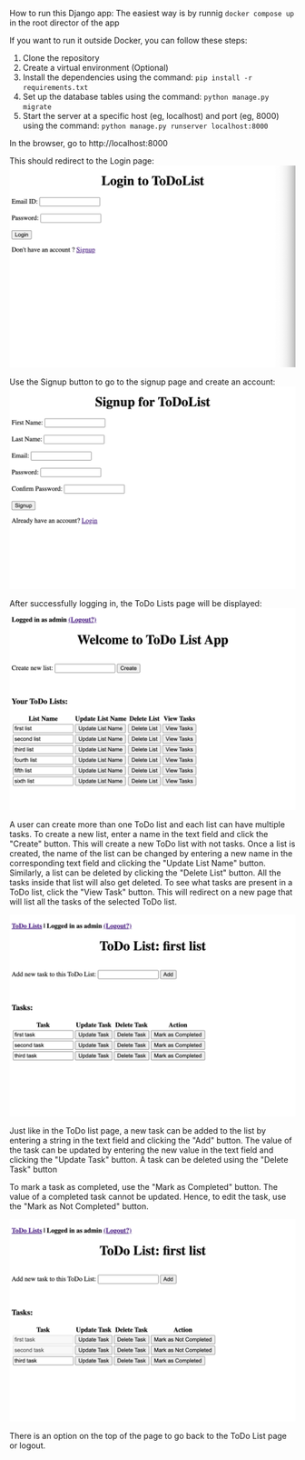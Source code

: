 How to run this Django app:
The easiest way is by runnig `docker compose up` in the root director of the app

If you want to run it outside Docker, you can follow these steps:
1. Clone the repository
2. Create a virtual environment (Optional)
3. Install the dependencies using the command:
    `pip install -r requirements.txt`
4. Set up the database tables using the command:
    `python manage.py migrate`
5. Start the server at a specific host (eg, localhost) and port (eg, 8000) using the command:
    `python manage.py runserver localhost:8000`

In the browser, go to http://localhost:8000

This should redirect to the Login page:
![Example Image](images_for_readme/login_page.png)

Use the Signup button to go to the signup page and create an account:
![Example Image](images_for_readme/signup_page.png)

After successfully logging in, the ToDo Lists page will be displayed:
![Example Image](images_for_readme/todo_lists_page.png)

A user can create more than one ToDo list and each list can have multiple tasks. To create a new list, enter a name in the text field and click the "Create" button. This will create a new ToDo list with not tasks.
Once a list is created, the name of the list can be changed by entering a new name in the corresponding text field and clicking the "Update List Name" button.
Similarly, a list can be deleted by clicking the "Delete List" button. All the tasks inside that list will also get deleted.
To see what tasks are present in a ToDo list, click the "View Task" button. This will redirect on a new page that will list all the tasks of the selected ToDo list.

![Example Image](images_for_readme/tasks_page_1.png)

Just like in the ToDo list page, a new task can be added to the list by entering a string in the text field and clicking the "Add" button.
The value of the task can be updated by entering the new value in the text field and clicking the "Update Task" button.
A task can be deleted using the "Delete Task" button

To mark a task as completed, use the "Mark as Completed" button. The value of a completed task cannot be updated. Hence, to edit the task, use the "Mark as Not Completed" button.

![Example Image](images_for_readme/tasks_page_2.png)


There is an option on the top of the page to go back to the ToDo List page or logout.
